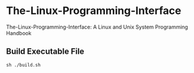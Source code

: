 # The-Linux-Programming-Interface
The-Linux-Programming-Interface: A Linux and Unix System Programming Handbook


## Build Executable File
```shell script
sh ./build.sh
```